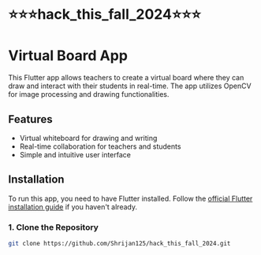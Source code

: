 # ⭐️⭐️⭐️hack_this_fall_2024⭐️⭐️⭐️
# Virtual Board App

This Flutter app allows teachers to create a virtual board where they can draw and interact with their students in real-time. The app utilizes OpenCV for image processing and drawing functionalities.

## Features

- Virtual whiteboard for drawing and writing
- Real-time collaboration for teachers and students
- Simple and intuitive user interface

## Installation

To run this app, you need to have Flutter installed. Follow the [official Flutter installation guide](https://flutter.dev/docs/get-started/install) if you haven't already.

### 1. Clone the Repository

```bash
git clone https://github.com/Shrijan125/hack_this_fall_2024.git

